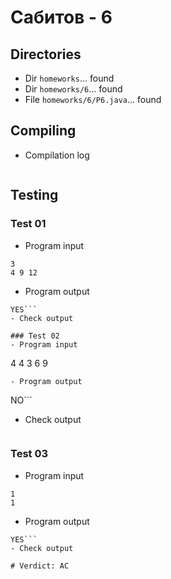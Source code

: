 # Сабитов - 6
## Directories
- Dir `homeworks`... found
- Dir `homeworks/6`... found
- File `homeworks/6/P6.java`... found
## Compiling
- Compilation log
```
```
## Testing
### Test 01
- Program input
```
3
4 9 12
```
- Program output
```
YES```
- Check output
```
```
### Test 02
- Program input
```
4
4 3 6 9
```
- Program output
```
NO```
- Check output
```
```
### Test 03
- Program input
```
1
1
```
- Program output
```
YES```
- Check output
```
```
# Verdict: AC
